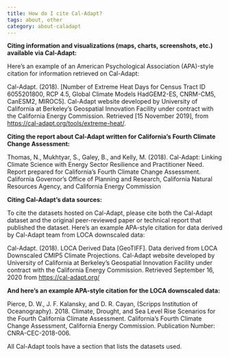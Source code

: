 ```yaml
---
title: How do I cite Cal-Adapt?
tags: about, other
category: about-caladapt
---
```


**Citing information and visualizations (maps, charts, screenshots, etc.) available via Cal-Adapt:**

Here’s an example of an American Psychological Association (APA)-style citation for information retrieved on Cal-Adapt:

<p class="reference">
Cal-Adapt. (2018). [Number of Extreme Heat Days for Census Tract ID 6055201800, RCP 4.5, Global Climate Models HadGEM2-ES, CNRM-CM5, CanESM2, MIROC5]. Cal-Adapt website developed by University of California at Berkeley’s Geospatial Innovation Facility under contract with the California Energy Commission. Retrieved [15 November 2019], from <a href="https://cal-adapt.org/tools/extreme-heat/" target="_blank">https://cal-adapt.org/tools/extreme-heat/</a>.
</p>

**Citing the report about Cal-Adapt written for California’s Fourth Climate Change Assessment:**

<p class="reference">
Thomas, N., Mukhtyar, S., Galey, B., and Kelly, M. (2018). Cal-Adapt: Linking Climate Science with Energy Sector Resilience and Practitioner Need. Report prepared for California’s Fourth Climate Change Assessment. California Governor’s Office of Planning and Research, California Natural Resources Agency, and California Energy Commission
</p>

**Citing Cal-Adapt’s data sources:**

To cite the datasets hosted on Cal-Adapt, please cite both the Cal-Adapt dataset and the original peer-reviewed paper or technical report that published the dataset. Here’s an example APA-style citation for data derived by Cal-Adapt team from LOCA downscaled data:

<p class="reference">
Cal-Adapt. (2018). LOCA Derived Data [GeoTIFF]. Data derived from LOCA Downscaled CMIP5 Climate Projections. Cal-Adapt website developed by University of California at Berkeley’s Geospatial Innovation Facility under contract with the California Energy Commission. Retrieved September 16, 2020 from <a href="https://cal-adapt.org/" target="_blank">https://cal-adapt.org/</a>
</p>

**And here’s an example APA-style citation for the LOCA downscaled data:**

<p class="reference">
Pierce, D. W., J. F. Kalansky, and D. R. Cayan, (Scripps Institution of Oceanography). 2018. Climate, Drought, and Sea Level Rise Scenarios for the Fourth California Climate Assessment. California’s Fourth Climate Change Assessment, California Energy Commission. Publication Number: CNRA-CEC-2018-006.
</p>

All Cal-Adapt tools have a section that lists the datasets used.
